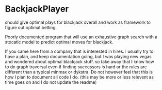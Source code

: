 # BackjackPlayer
should give optimal plays for blackjack overall and work as framework to figure out optimal betting. 


Poorly documented program that will use an exhaustive graph search with a stocatic model to predict 
optimal moves for blackjack.


If you came here from a company that is interested in hires. I usually try to have a plan, and keep documentation going, 
but I was playing new vegas and wondered about optimal blackjack stuff. so take away that I know how to do graph traversal 
even if finding successors is hard or the rules are different than a typical minmax or dykstra. Do not however feel that
this is how I plan to document all code I do. (this may be more or less relevent as time goes on and I do not update the
 readme)